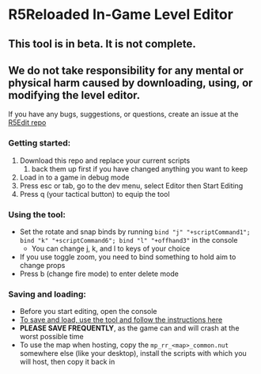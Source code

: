 # R5Reloaded In-Game Level Editor

## This tool is in beta. It is not complete. 
## We do not take responsibility for any mental or physical harm caused by downloading, using, or modifying the level editor.

If you have any bugs, suggestions, or questions, create an issue at the [R5Edit repo](https://github.com/mostlyfireproof/R5Edit) 

### Getting started:
1. Download this repo and replace your current scripts
    1. back them up first if you have changed anything you want to keep
2. Load in to a game in debug mode
3. Press esc or tab, go to the dev menu, select Editor then Start Editing
4. Press q (your tactical button) to equip the tool

### Using the tool:
* Set the rotate and snap binds by running `bind "j" "+scriptCommand1"; bind "k" "+scriptCommand6"; bind "l" "+offhand3"` in the console
    * You can change j, k, and l to keys of your choice
* If you use toggle zoom, you need to bind something to hold aim to change props
* Press b (change fire mode) to enter delete mode

### Saving and loading:
* Before you start editing, open the console
* [To save and load, use the tool and follow the instructions here](https://github.com/mostlyfireproof/R5Edit)
* __PLEASE SAVE FREQUENTLY__, as the game can and will crash at the worst possible time
* To use the map when hosting, copy the `mp_rr_<map>_common.nut` somewhere else (like your desktop), install the scripts with which you will host, then copy it back in
